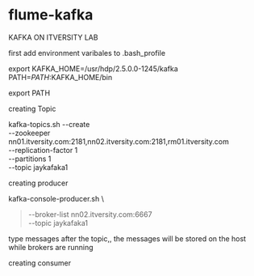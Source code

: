 # flume-kafka

KAFKA ON ITVERSITY LAB


first add environment varibales to .bash_profile

export KAFKA_HOME=/usr/hdp/2.5.0.0-1245/kafka
PATH=$PATH:$KAFKA_HOME/bin

export PATH

creating Topic

kafka-topics.sh --create \
--zookeeper nn01.itversity.com:2181,nn02.itversity.com:2181,rm01.itversity.com \
--replication-factor 1 \
--partitions 1 \
--topic jaykafaka1

creating producer

kafka-console-producer.sh \
> --broker-list nn02.itversity.com:6667 \
> --topic jaykafaka1

type messages after the topic,, the messages will be stored on the host while brokers are running


creating consumer




